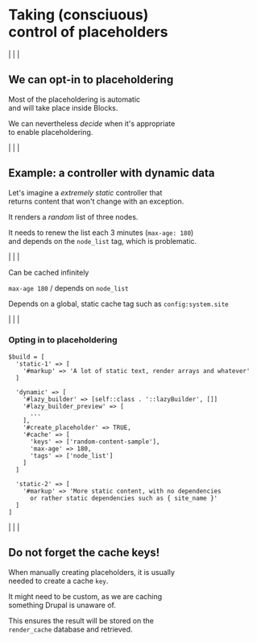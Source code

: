 <div class="section-inner">

# Taking (consciuous)<br> control of placeholders

</div>

|
|
|

<div class="section-inner">

## We can opt-in to placeholdering

Most of the placeholdering is automatic<br>
and will take place inside Blocks.

We can nevertheless _decide_ when it's appropriate<br>
to enable placeholdering.

</div>
|
|
|

<div class="section-inner">

## Example: a controller with dynamic data

Let's imagine a _extremely static_ controller that<br>
returns content that won't change with an exception.

It renders a _random_ list of three nodes.<br>

It needs to renew the list each 3 minutes (`max-age: 180`)<br>
and depends on the `node_list` tag, which is problematic.

</div>

|
|
|

<div class="section-inner">

<div class="placeholder-sample font-xs">

<div class="placeholder-sample-static">
Can be cached infinitely
</div>

<div class="placeholder-sample-dynamic">

`max-age 180` / depends on `node_list`

  <div>
  <span></span>  <span></span>  <span></span>
  </div>
</div>

<div class="placeholder-sample-static">

Depends on a global, static cache tag such as `config:system.site`

</div>

</div>

</div>

|
|
|

<div class="section-inner">

### Opting in to placeholdering

```php[2-4|5-17|19-22|13]
$build = [
  'static-1' => [
    '#markup' => 'A lot of static text, render arrays and whatever'
  ]

  'dynamic' => [
    '#lazy_builder' => [self::class . '::lazyBuilder', []]
    '#lazy_builder_preview' => [
      ...
    ],
    '#create_placeholder' => TRUE,
    '#cache' => [
      'keys' => ['random-content-sample'],
      'max-age' => 180,
      'tags' => ['node_list']
    ]
  ]

  'static-2' => [
    '#markup' => 'More static content, with no dependencies
      or rather static dependencies such as { site_name }'
  ]
]
```

|
|
|

<div class="section-inner">

## Do not forget the cache keys!

When manually creating placeholders, it is usually<br>
needed to create a cache `key`.

It might need to be custom, as we are caching<br>
something Drupal is unaware of.

This ensures the result will be stored on the<br>
`render_cache` database and retrieved.

</div>

